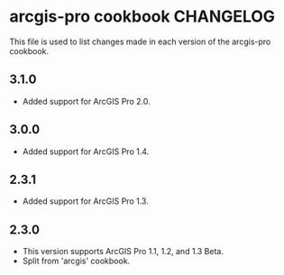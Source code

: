 arcgis-pro cookbook CHANGELOG
================

This file is used to list changes made in each version of the arcgis-pro cookbook.

3.1.0
-----
- Added support for ArcGIS Pro 2.0.

3.0.0
-----
- Added support for ArcGIS Pro 1.4.

2.3.1
-----
- Added support for ArcGIS Pro 1.3.

2.3.0
-----
- This version supports ArcGIS Pro 1.1, 1.2, and 1.3 Beta.
- Split from 'arcgis' cookbook.